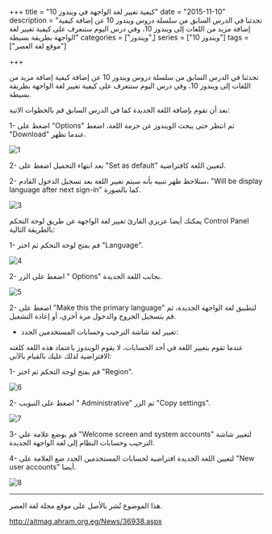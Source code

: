 +++
title = "كيفية تغيير لغة الواجهة في ويندوز 10"
date = "2015-11-10"
description = "تحدثنا في الدرس السابق من سلسلة دروس ويندوز 10 عن إضافة كيفية إضافة مزيد من اللغات إلى ويندوز 10، وفي درس اليوم ستنعرف على كيفية تغيير لغة الواجهة بطريقة بسيطة"
categories = ["ويندوز",]
series = ["ويندوز 10"]
tags = ["موقع لغة العصر"]

+++

تحدثنا في الدرس السابق من سلسلة دروس ويندوز 10 عن إضافة كيفية إضافة مزيد من اللغات إلى ويندوز 10، وفي درس اليوم ستنعرف على كيفية تغيير لغة الواجهة بطريقة بسيطة.

بعد أن تقوم بإضافة اللغة الجديدة كما في الدرس السابق قم بالخطوات الاتية:

1- اضغط على "Options" ثم انتظر حتى يبحث الويندوز عن حزمة اللغة، اضغط "Download" عندما تظهر.

![1](images/2015-635827849668671108-867.png)

2- بعد انتهاء التحميل اضغط على "Set as default" لتعيين اللغة كافتراضية.

2- ستلاحظ ظهر تنبيه بأنه سيتم تغيير اللغة بعد تسجيل الدخول القادم، "Will be display language after next sign-in" كما بالصورة.

![3](images/2015-635827849880390350-39.png)

يمكنك أيضا عزيزي القارئ تغيير لغة الواجهة عن طريق لوحة التحكم Control Panel بالطريقة التالية:

1- قم بفتح لوحة التحكم ثم اختر "Language".

![4](images/2015-635827849976328059-632.png)

2- اضغط على الزر " Options" بجانب اللغة الجديدة.

![5](images/2015-635827850075859551-585.png)

2- اضغط على "Make this the primary language" لتطبيق لغة الواجهة الجديدة، ثم قم بتسجيل الخروج والدخول مرة أخري، أو إعادة التشغيل.

-   تغيير لغة شاشة الترحيب وحسابات المستخدمين الجدد:

عندما تقوم بتغيير اللغة في أحد الحسابات، لا يقوم الويندوز باعتماد هذه اللغة كلغته الافتراضية لذلك عليك بالقيام بالآتي:

1- قم بفتح لوحة التحكم ثم اختر "Region".

![6](images/2015-635827850224453635-445.png)

2- اضغط على التبويب " Administrative" ثم الزر "Copy settings".

![7](images/2015-635827850431797871-179.png)

3- قم بوضع علامة علي "Welcome screen and system accounts" لتغيير شاشة الترحيب وحسابات النظام إلى لغة الواجهة الجديدة.

4- لتعيين اللغة الجديدة افتراضية لحسابات المستخدمين الجدد ضع العلامة على "New user accounts" أيضا.

![8](images/2015-635827850572423183-242.png)

---

هذا الموضوع نٌشر باﻷصل على موقع مجلة لغة العصر.

http://aitmag.ahram.org.eg/News/36938.aspx
